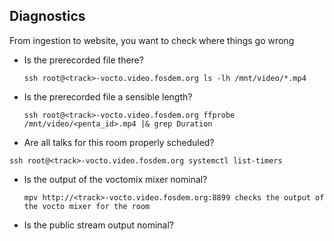 ## Diagnostics
From ingestion to website, you want to check where things go wrong
- Is the prerecorded file there?

  ```ssh root@<track>-vocto.video.fosdem.org ls -lh /mnt/video/*.mp4```
- Is the prerecorded file a sensible length?

  ```ssh root@<track>-vocto.video.fosdem.org ffprobe /mnt/video/<penta_id>.mp4 |& grep Duration```
- Are all talks for this room properly scheduled?

```ssh root@<track>-vocto.video.fosdem.org systemctl list-timers```
- Is the output of the voctomix mixer nominal?

  ```mpv http://<track>-vocto.video.fosdem.org:8899 checks the output of the vocto mixer for the room```
- Is the public stream output nominal?

  ```mpv https://stream.fosdem.org/<track>.m3u8
